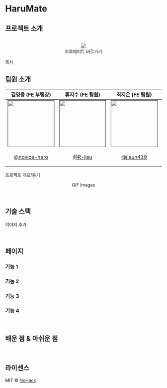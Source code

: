 # HaruMate
## 프로젝트 소개

<p align="center">
  <br>
  <img src="https://seb-44-mainproject-006.s3.ap-northeast-2.amazonaws.com/logo.png">
  <br>
  <a src='https://harumate.netlify.app'>하루메이트 바로가기</a>
</p>

목차

## 팀원 소개
<table>
<thead>
<tr>
<th>김영웅 (FE 부팀장)</th>
<th>류지수 (FE 팀원)</th>
<th>최지은 (FE 팀원)</th>
<th>정유성 (BE 팀장)</th>
<th>김용덕 (BE 팀원)</th>
<th>송민형 (BE 팀원)</th>
</tr>
</thead>
<tbody>
<tr>
<td><a target="_blank" rel="noopener noreferrer nofollow" href=""><img src="https://lh6.googleusercontent.com/5E2trbEO3ic8SQPg9MOiY8obWc_GZ4WcDxalJDFf43ndHOURrKvXejzEA5484YeW7iz5iKIpaXT33-OndYJZZAVV5jKBfUUFKS6t_rb_FobjHlui6c9poxPGr4XpTil8DhL-aFHIAVh6mv2YYMMav4eJVw=s2048" width="150" style="max-width: 100%;"></a></td>
<td><a target="_blank" rel="noopener noreferrer nofollow" href=""><img src="https://i.imgur.com/1S0lVCr.png" width="150" style="max-width: 100%;"></a></td>
<td><a target="_blank" rel="noopener noreferrer nofollow" href=""><img src="https://lh6.googleusercontent.com/elu9B9mPvaQIXq76r8bfhxLJERmDGlILLo68GApdVaqHnbTNREO0ksrxmDkZNlTKeokxSXQIUtmRjrjAO25Y1cekmr9p0jUExzimH6oEzygeYX0NahZnM2Zq8tyZGcga4vFTuR37S62zhj-2ucbB5Rj9kg=s2048" width="150" style="max-width: 100%;"></a></td>
<td><a target="_blank" rel="noopener noreferrer nofollow" href=""><img src="https://i.imgur.com/FBqnngs.png" width="150" style="max-width: 100%;"></a></td>
<td><a target="_blank" rel="noopener noreferrer nofollow" href=""><img src="https://lh3.googleusercontent.com/uWr1_eeporDE-dutZYxQPzZfjLpwMzbF9oQtL8tz214Iq8iKD4I8Zwe2WCj3VtrP9C2t07RbhC1bl8c3oXDUGTkhhhW8kPJGvHgynu-LH-cVAG-bQOJv0PYRd2vbBNiBoRc1yVPHHwuRweXM1CqxK-hH1A=s2048" width="150" style="max-width: 100%;"></a></td>
<td><a target="_blank" rel="noopener noreferrer nofollow" href=""><img src="https://lh5.googleusercontent.com/HgjW3hPuQE2my3z8zVuOOPM48Tsv9KS7cuKqR4Fh4a6BVYwQSGlHhDGIqRVtlyAA0vJI5lhbWha9PONrxQyNuNfGlSLt07TPS6KttrvlBbWBbEwj590l0Ez5rnQFJjt_uUsmU94wY5-qm-hLWn_s0dyObw=s2048" width="150" style="max-width: 100%;"></a></td>
</tr>
<tr>
<td>
<p align="center">
<a href="https://github.com/novice-hero" style="text-align-center">@novice-hero</a></td>
<td>
  <p align="center">
    <a href="https://github.com/R-jisu">@R-jisu</a></td>
<td>
  <p align="center">
  <a href="https://github.com/jieun419">@jieun419</a></td>
<td>
  <p align="center">
    <a href="https://github.com/BlancCarte">@BlancCarte</a></td>
<td>
  <p align="center">
    <a href="https://github.com/atreeud12">@atreeud12</a></td>
<td>
  <p align="center">
    <a href="https://github.com/MignonSS">@MignonSS</a></td>  
</tr>
</tbody>
</table>
<p align="justify">
프로젝트 개요/동기
</p>

<p align="center">
GIF Images
</p>

<br>

## 기술 스택

이미지 추가

<br>

## 페이지

### 기능 1

### 기능 2

### 기능 3

### 기능 4

<br>

## 배운 점 & 아쉬운 점

<p align="justify">

</p>

<br>

## 라이센스

MIT &copy; [NoHack](mailto:lbjp114@gmail.com)

